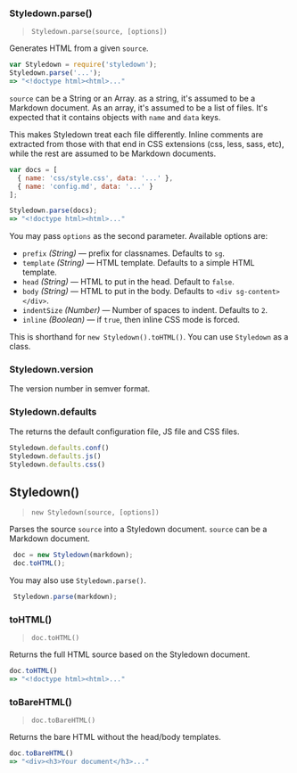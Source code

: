 <!-- include: index.js -->

### Styledown.parse()
> `Styledown.parse(source, [options])`

Generates HTML from a given `source`.

```js
var Styledown = require('styledown');
Styledown.parse('...');
=> "<!doctype html><html>..."
```

`source` can be a String or an Array. as a string, it's assumed to be a
Markdown document. As an array, it's assumed to be a list of files.  It's
expected that it contains objects with `name` and `data` keys.

This makes Styledown treat each file differently. Inline comments are
extracted from those with that end in CSS extensions (css, less, sass, etc),
while the rest are assumed to be Markdown documents.

```js
var docs = [
  { name: 'css/style.css', data: '...' },
  { name: 'config.md', data: '...' }
];

Styledown.parse(docs);
=> "<!doctype html><html>..."
```

You may pass `options` as the second parameter. Available options are:

* `prefix` *(String)* <span class='dash'>&mdash;</span> prefix for classnames. Defaults to `sg`.
* `template` *(String)* <span class='dash'>&mdash;</span> HTML template. Defaults to a simple HTML template.
* `head` *(String)* <span class='dash'>&mdash;</span> HTML to put in the head. Default to `false`.
* `body` *(String)* <span class='dash'>&mdash;</span> HTML to put in the body. Defaults to `<div sg-content></div>`.
* `indentSize` *(Number)* <span class='dash'>&mdash;</span> Number of spaces to indent. Defaults to `2`.
* `inline` *(Boolean)* <span class='dash'>&mdash;</span> if `true`, then inline CSS mode is forced.

This is shorthand for `new Styledown().toHTML()`. You can use `Styledown` as a class.

### Styledown.version

The version number in semver format.

### Styledown.defaults

The returns the default configuration file, JS file and CSS files.

```js
Styledown.defaults.conf()
Styledown.defaults.js()
Styledown.defaults.css()
```

## Styledown()
> `new Styledown(source, [options])`

Parses the source `source` into a Styledown document. `source` can be a
Markdown document.

```js
 doc = new Styledown(markdown);
 doc.toHTML();
```

You may also use `Styledown.parse()`.

```js
 Styledown.parse(markdown);
```

### toHTML()
> `doc.toHTML()`

Returns the full HTML source based on the Styledown document.

```js
doc.toHTML()
=> "<!doctype html><html>..."
```

### toBareHTML()
> `doc.toBareHTML()`

Returns the bare HTML without the head/body templates.

```js
doc.toBareHTML()
=> "<div><h3>Your document</h3>..."
```

<!-- /include: index.js -->
